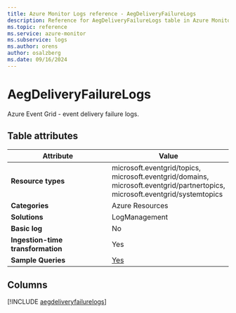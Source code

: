```yaml
---
title: Azure Monitor Logs reference - AegDeliveryFailureLogs
description: Reference for AegDeliveryFailureLogs table in Azure Monitor Logs.
ms.topic: reference
ms.service: azure-monitor
ms.subservice: logs
ms.author: orens
author: osalzberg
ms.date: 09/16/2024
---
```


# AegDeliveryFailureLogs

Azure Event Grid - event delivery failure logs.


## Table attributes

|Attribute|Value|
|---|---|
|**Resource types**|microsoft.eventgrid/topics,<br>microsoft.eventgrid/domains,<br>microsoft.eventgrid/partnertopics,<br>microsoft.eventgrid/systemtopics|
|**Categories**|Azure Resources|
|**Solutions**| LogManagement|
|**Basic log**|No|
|**Ingestion-time transformation**|Yes|
|**Sample Queries**|[Yes](/azure/azure-monitor/reference/queries/aegdeliveryfailurelogs)|



## Columns
  
[!INCLUDE [aegdeliveryfailurelogs](~/reusable-content/ce-skilling/azure/includes/azure-monitor/reference/tables/aegdeliveryfailurelogs-include.md)]
